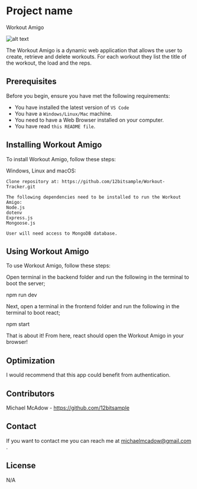 # Project name

Workout Amigo

<!--- These are examples. See https://shields.io for others or to customize this set of shields. You might want to include dependencies, project status and licence info here --->
<!-- ![GitHub repo size](https://img.shields.io/github/repo-size/scottydocs/README-template.md)
![GitHub contributors](https://img.shields.io/github/contributors/scottydocs/README-template.md)
![GitHub stars](https://img.shields.io/github/stars/scottydocs/README-template.md?style=social)
![GitHub forks](https://img.shields.io/github/forks/scottydocs/README-template.md?style=social)
![Twitter Follow](https://img.shields.io/twitter/follow/twelvebitsample?style=social) -->

![alt text](https://github.com/12bitsample/Workout-Tracker/blob/main/Workout-Amigo.jpg?raw=true)

The Workout Amigo is a dynamic web application that allows the user to create, retrieve and delete workouts. For each workout they list the title of the workout, the load and the reps.  

## Prerequisites

Before you begin, ensure you have met the following requirements:

* You have installed the latest version of `VS Code`
* You have a `Windows/Linux/Mac` machine. 
* You need to have a Web Browser installed on your computer.
* You have read `this README file`.

## Installing Workout Amigo

To install Workout Amigo, follow these steps:

Windows, Linux and macOS:
```
Clone repository at: https://github.com/12bitsample/Workout-Tracker.git

The following dependencies need to be installed to run the Workout Amigo:
Node.js
dotenv
Express.js
Mongoose.js

User will need access to MongoDB database.

```

## Using Workout Amigo

To use Workout Amigo, follow these steps:

Open terminal in the backend folder and run the following in the terminal to boot the server;

npm run dev

Next, open a terminal in the frontend folder and run the following in the terminal to boot react;

npm start

That is about it! From here, react should open the Workout Amigo in your browser!

## Optimization

I would recommend that this app could benefit from authentication.


## Contributors

Michael McAdow - https://github.com/12bitsample

## Contact

If you want to contact me you can reach me at michaelmcadow@gmail.com .

## License

N/A